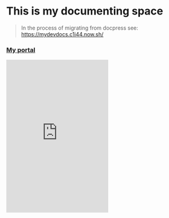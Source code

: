 # This is my documenting space

> In the process of migrating from docpress see: https://mydevdocs.c1i44.now.sh/

### [My portal](www.cliff-crerar.tech)

<iframe style="margin: 0 auto 0 auto;border:0px solid black;" id="02" seamless="true" src="https://cdn-cloudflare.ga/assets/html-frames/linkedin-badges/large.html" height="405" width="270"></iframe>